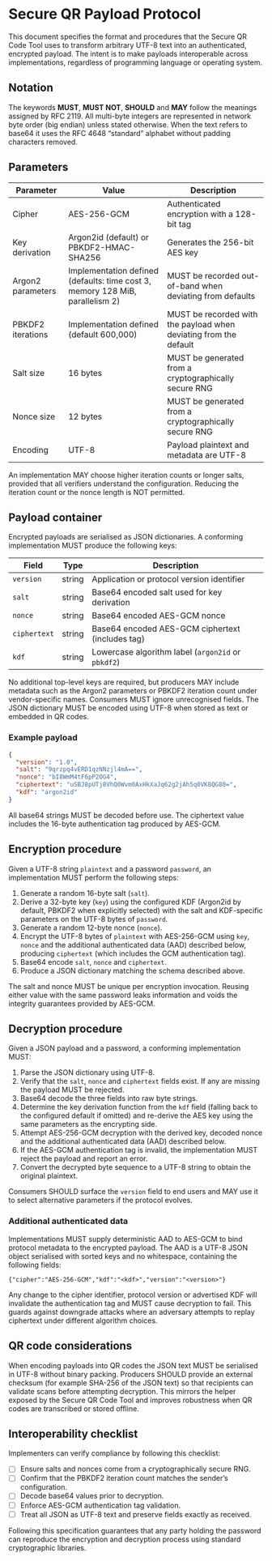 # Secure QR Payload Protocol

This document specifies the format and procedures that the Secure QR Code Tool
uses to transform arbitrary UTF-8 text into an authenticated, encrypted payload.
The intent is to make payloads interoperable across implementations, regardless
of programming language or operating system.

## Notation

The keywords **MUST**, **MUST NOT**, **SHOULD** and **MAY** follow the meanings
assigned by RFC 2119. All multi-byte integers are represented in network byte
order (big endian) unless stated otherwise. When the text refers to base64 it
uses the RFC 4648 “standard” alphabet without padding characters removed.

## Parameters

| Parameter | Value | Description |
|-----------|-------|-------------|
| Cipher | AES-256-GCM | Authenticated encryption with a 128-bit tag |
| Key derivation | Argon2id (default) or PBKDF2-HMAC-SHA256 | Generates the 256-bit AES key |
| Argon2 parameters | Implementation defined (defaults: time cost 3, memory 128 MiB, parallelism 2) | MUST be recorded out-of-band when deviating from defaults |
| PBKDF2 iterations | Implementation defined (default 600,000) | MUST be recorded with the payload when deviating from the default |
| Salt size | 16 bytes | MUST be generated from a cryptographically secure RNG |
| Nonce size | 12 bytes | MUST be generated from a cryptographically secure RNG |
| Encoding | UTF-8 | Payload plaintext and metadata are UTF-8 |

An implementation MAY choose higher iteration counts or longer salts, provided
that all verifiers understand the configuration. Reducing the iteration count or
the nonce length is NOT permitted.

## Payload container

Encrypted payloads are serialised as JSON dictionaries. A conforming
implementation MUST produce the following keys:

| Field | Type | Description |
|-------|------|-------------|
| `version` | string | Application or protocol version identifier |
| `salt` | string | Base64 encoded salt used for key derivation |
| `nonce` | string | Base64 encoded AES-GCM nonce |
| `ciphertext` | string | Base64 encoded AES-GCM ciphertext (includes tag) |
| `kdf` | string | Lowercase algorithm label (`argon2id` or `pbkdf2`) |

No additional top-level keys are required, but producers MAY include metadata
such as the Argon2 parameters or PBKDF2 iteration count under vendor-specific
names. Consumers MUST ignore unrecognised fields. The JSON dictionary MUST be
encoded using UTF-8 when stored as text or embedded in QR codes.

### Example payload

```json
{
  "version": "1.0",
  "salt": "9qrzpq4vERD1qzNNzjl4mA==",
  "nonce": "bI8WmM4tF6pP2OG4",
  "ciphertext": "uSBJ8pUTj8VhQ0Wvm0AxHkXaJq62g2jAh5q0VK8QG80=",
  "kdf": "argon2id"
}
```

All base64 strings MUST be decoded before use. The ciphertext value includes the
16-byte authentication tag produced by AES-GCM.

## Encryption procedure

Given a UTF-8 string `plaintext` and a password `password`, an implementation
MUST perform the following steps:

1. Generate a random 16-byte salt (`salt`).
2. Derive a 32-byte key (`key`) using the configured KDF (Argon2id by default,
   PBKDF2 when explicitly selected) with the salt and KDF-specific parameters on
   the UTF-8 bytes of `password`.
3. Generate a random 12-byte nonce (`nonce`).
4. Encrypt the UTF-8 bytes of `plaintext` with AES-256-GCM using `key`, `nonce`
   and the additional authenticated data (AAD) described below, producing
   `ciphertext` (which includes the GCM authentication tag).
5. Base64 encode `salt`, `nonce` and `ciphertext`.
6. Produce a JSON dictionary matching the schema described above.

The salt and nonce MUST be unique per encryption invocation. Reusing either
value with the same password leaks information and voids the integrity
guarantees provided by AES-GCM.

## Decryption procedure

Given a JSON payload and a password, a conforming implementation MUST:

1. Parse the JSON dictionary using UTF-8.
2. Verify that the `salt`, `nonce` and `ciphertext` fields exist. If any are
missing the payload MUST be rejected.
3. Base64 decode the three fields into raw byte strings.
4. Determine the key derivation function from the `kdf` field (falling back to
   the configured default if omitted) and re-derive the AES key using the same
   parameters as the encrypting side.
5. Attempt AES-256-GCM decryption with the derived key, decoded nonce and the
   additional authenticated data (AAD) described below.
6. If the AES-GCM authentication tag is invalid, the implementation MUST reject
the payload and report an error.
7. Convert the decrypted byte sequence to a UTF-8 string to obtain the original
plaintext.

Consumers SHOULD surface the `version` field to end users and MAY use it to
select alternative parameters if the protocol evolves.

### Additional authenticated data

Implementations MUST supply deterministic AAD to AES-GCM to bind protocol
metadata to the encrypted payload. The AAD is a UTF-8 JSON object serialised
with sorted keys and no whitespace, containing the following fields:

```
{"cipher":"AES-256-GCM","kdf":"<kdf>","version":"<version>"}
```

Any change to the cipher identifier, protocol version or advertised KDF will
invalidate the authentication tag and MUST cause decryption to fail. This guards
against downgrade attacks where an adversary attempts to replay ciphertext under
different algorithm choices.

## QR code considerations

When encoding payloads into QR codes the JSON text MUST be serialised in UTF-8
without binary packing. Producers SHOULD provide an external checksum (for
example SHA-256 of the JSON text) so that recipients can validate scans before
attempting decryption. This mirrors the helper exposed by the Secure QR Code
Tool and improves robustness when QR codes are transcribed or stored offline.

## Interoperability checklist

Implementers can verify compliance by following this checklist:

- [ ] Ensure salts and nonces come from a cryptographically secure RNG.
- [ ] Confirm that the PBKDF2 iteration count matches the sender’s configuration.
- [ ] Decode base64 values prior to decryption.
- [ ] Enforce AES-GCM authentication tag validation.
- [ ] Treat all JSON as UTF-8 text and preserve fields exactly as received.

Following this specification guarantees that any party holding the password can
reproduce the encryption and decryption process using standard cryptographic
libraries.
